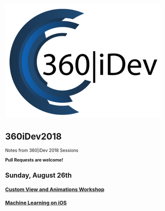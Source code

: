 ![Image](360idev_logo.png)

# 360iDev2018
Notes from 360|iDev 2018 Sessions

**Pull Requests are welcome!**

## Sunday, August 26th
### [Custom View and Animations Workshop](AnimationWorkshop.MD)
### [Machine Learning on iOS](MachineLearningWorkshop.MD)
